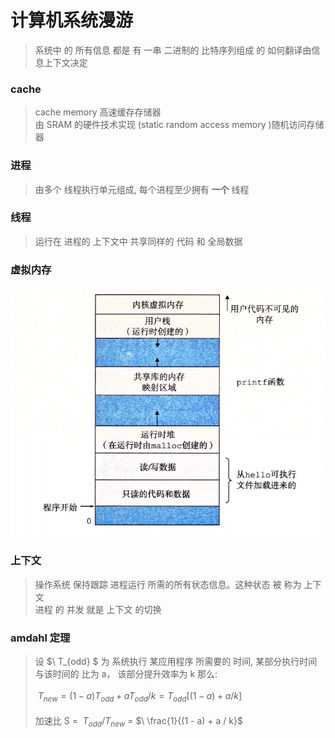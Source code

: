# 计算机系统漫游



> 系统中 的 所有信息 都是 有 一串 二进制的 比特序列组成 的
> 如何翻译由信息上下文决定 <br>


### cache
> cache memory 高速缓存存储器 <br>
> 由 SRAM 的硬件技术实现 (static random access memory )随机访问存储器 <br>


### 进程
> 由多个 线程执行单元组成, 每个进程至少拥有 **一个** 线程
> 


### 线程
> 运行在 进程的 上下文中 共享同样的 代码 和 全局数据 

### 虚拟内存
![Image text](/Book_note/virtual_memory.png)


### 上下文
> 操作系统 保持跟踪 进程运行 所需的所有状态信息。这种状态 被 称为 上下文 <br>
> 进程 的 并发 就是 上下文 的切换

### amdahl 定理
> 设 $\ T_{odd} $ 为 系统执行 某应用程序 所需要的 时间, 某部分执行时间与该时间的 比为 a， 该部分提升效率为 k 那么: <br>  
> $\ T_{new} = (1 - a)T_{odd} + aT_{odd} / k = T_{odd}[(1 - a) + a / k]$ <br>  
> 加速比 S = $\ T_{odd} / T_{new}$ = $\ \frac{1}{(1 - a) + a / k}$
> 